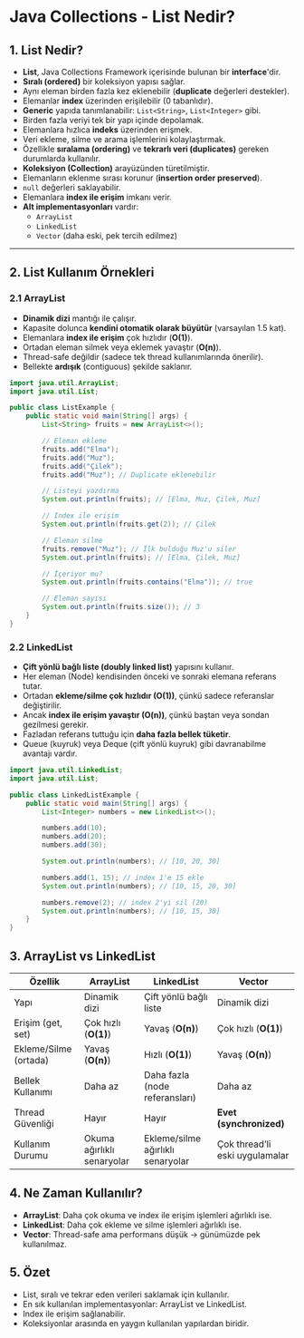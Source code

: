 # Java Collections - List Nedir?

## 1. List Nedir?
- **List**, Java Collections Framework içerisinde bulunan bir **interface**'dir.
- **Sıralı (ordered)** bir koleksiyon yapısı sağlar.
- Aynı eleman birden fazla kez eklenebilir (**duplicate** değerleri destekler).
- Elemanlar **index** üzerinden erişilebilir (0 tabanlıdır).
- **Generic** yapıda tanımlanabilir: `List<String>`, `List<Integer>` gibi.
- Birden fazla veriyi tek bir yapı içinde depolamak.
- Elemanlara hızlıca **indeks** üzerinden erişmek.
- Veri ekleme, silme ve arama işlemlerini kolaylaştırmak.
- Özellikle **sıralama (ordering)** ve **tekrarlı veri (duplicates)** gereken durumlarda kullanılır.
- **Koleksiyon (Collection)** arayüzünden türetilmiştir.
- Elemanların eklenme sırası korunur (**insertion order preserved**).
- `null` değerleri saklayabilir.
- Elemanlara **index ile erişim** imkanı verir.
- **Alt implementasyonları** vardır:
  - `ArrayList`
  - `LinkedList`
  - `Vector` (daha eski, pek tercih edilmez)

---

## 2. List Kullanım Örnekleri

### 2.1 ArrayList
- **Dinamik dizi** mantığı ile çalışır.
- Kapasite dolunca **kendini otomatik olarak büyütür** (varsayılan 1.5 kat).
- Elemanlara **index ile erişim** çok hızlıdır (**O(1)**).
- Ortadan eleman silmek veya eklemek yavaştır (**O(n)**).
- Thread-safe değildir (sadece tek thread kullanımlarında önerilir).
- Bellekte **ardışık** (contiguous) şekilde saklanır.

```java
import java.util.ArrayList;
import java.util.List;

public class ListExample {
    public static void main(String[] args) {
        List<String> fruits = new ArrayList<>();

        // Eleman ekleme
        fruits.add("Elma");
        fruits.add("Muz");
        fruits.add("Çilek");
        fruits.add("Muz"); // Duplicate eklenebilir

        // Listeyi yazdırma
        System.out.println(fruits); // [Elma, Muz, Çilek, Muz]

        // Index ile erişim
        System.out.println(fruits.get(2)); // Çilek

        // Eleman silme
        fruits.remove("Muz"); // İlk bulduğu Muz'u siler
        System.out.println(fruits); // [Elma, Çilek, Muz]

        // İçeriyor mu?
        System.out.println(fruits.contains("Elma")); // true

        // Eleman sayısı
        System.out.println(fruits.size()); // 3
    }
}
```

### 2.2 LinkedList
- **Çift yönlü bağlı liste (doubly linked list)** yapısını kullanır.
- Her eleman (Node) kendisinden önceki ve sonraki elemana referans tutar.
- Ortadan **ekleme/silme çok hızlıdır (O(1))**, çünkü sadece referanslar değiştirilir.
- Ancak **index ile erişim yavaştır (O(n))**, çünkü baştan veya sondan gezilmesi gerekir.
- Fazladan referans tuttuğu için **daha fazla bellek tüketir**.
- Queue (kuyruk) veya Deque (çift yönlü kuyruk) gibi davranabilme avantajı vardır.

```java
import java.util.LinkedList;
import java.util.List;

public class LinkedListExample {
    public static void main(String[] args) {
        List<Integer> numbers = new LinkedList<>();

        numbers.add(10);
        numbers.add(20);
        numbers.add(30);

        System.out.println(numbers); // [10, 20, 30]

        numbers.add(1, 15); // index 1'e 15 ekle
        System.out.println(numbers); // [10, 15, 20, 30]

        numbers.remove(2); // index 2'yi sil (20)
        System.out.println(numbers); // [10, 15, 30]
    }
}
```

## 3. ArrayList vs LinkedList
| Özellik               | ArrayList                  | LinkedList                        | Vector                         |
| --------------------- | -------------------------- | --------------------------------- | ------------------------------ |
| Yapı                  | Dinamik dizi               | Çift yönlü bağlı liste            | Dinamik dizi                   |
| Erişim (get, set)     | Çok hızlı (**O(1)**)       | Yavaş (**O(n)**)                  | Çok hızlı (**O(1)**)           |
| Ekleme/Silme (ortada) | Yavaş (**O(n)**)           | Hızlı (**O(1)**)                  | Yavaş (**O(n)**)               |
| Bellek Kullanımı      | Daha az                    | Daha fazla (node referansları)    | Daha az                        |
| Thread Güvenliği      | Hayır                      | Hayır                             | **Evet (synchronized)**        |
| Kullanım Durumu       | Okuma ağırlıklı senaryolar | Ekleme/silme ağırlıklı senaryolar | Çok thread’li eski uygulamalar |


## 4. Ne Zaman Kullanılır?
- **ArrayList**: Daha çok okuma ve index ile erişim işlemleri ağırlıklı ise.
- **LinkedList**: Daha çok ekleme ve silme işlemleri ağırlıklı ise.
- **Vector**: Thread-safe ama performans düşük → günümüzde pek kullanılmaz.

## 5. Özet
- List, sıralı ve tekrar eden verileri saklamak için kullanılır.
- En sık kullanılan implementasyonlar: ArrayList ve LinkedList.
- Index ile erişim sağlanabilir.
- Koleksiyonlar arasında en yaygın kullanılan yapılardan biridir.
